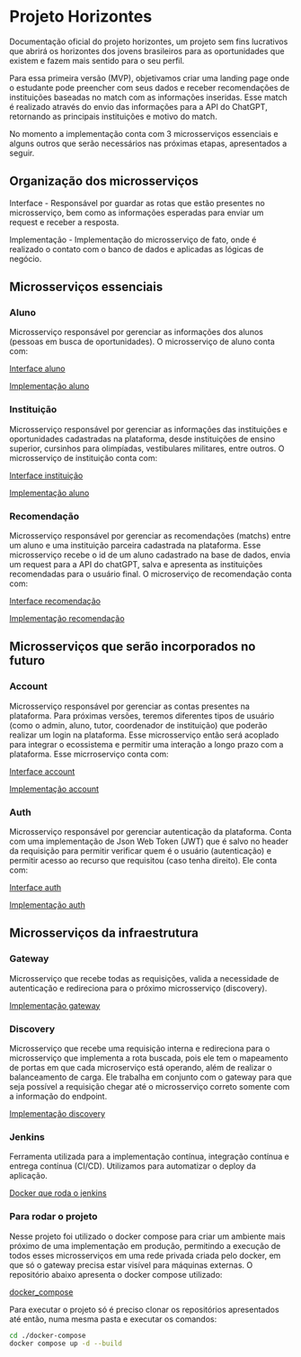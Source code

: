 # Projeto Horizontes
Documentação oficial do projeto horizontes, um projeto sem fins lucrativos que abrirá os horizontes dos jovens brasileiros para as oportunidades que existem e fazem mais sentido para o seu perfil. 

Para essa primeira versão (MVP), objetivamos criar uma landing page onde o estudante pode preencher com seus dados e receber recomendações de instituições baseadas no match com as informações inseridas. Esse match é realizado através do envio das informações para a API do ChatGPT, retornando as principais instituições e motivo do match.

No momento a implementação conta com 3 microsserviços essenciais e alguns outros que serão necessários nas próximas etapas, apresentados a seguir.

## Organização dos microsserviços

Interface - Responsável por guardar as rotas que estão presentes no microsserviço, bem como as informações esperadas para enviar um request e receber a resposta. 


Implementação - Implementação do microsserviço de fato, onde é realizado o contato com o banco de dados e aplicadas as lógicas de negócio. 


## Microsserviços essenciais

### Aluno

Microsserviço responsável por gerenciar as informações dos alunos (pessoas em busca de oportunidades). O microsserviço de aluno conta com: 

[Interface aluno](https://github.com/horizontes-op/aluno)

[Implementação aluno](https://github.com/horizontes-op/aluno-resource)

### Instituição
Microsserviço responsável por gerenciar as informações das instituições e oportunidades cadastradas na plataforma, desde instituições de ensino superior, cursinhos para olimpíadas, vestibulares militares, entre outros. O microsserviço de instituição conta com: 

[Interface instituição](https://github.com/horizontes-op/instituicao)

[Implementação aluno](https://github.com/horizontes-op/aluno-resource)

### Recomendação
Microsserviço responsável por gerenciar as recomendações (matchs) entre um aluno e uma instituição parceira cadastrada na plataforma. Esse microsserviço recebe o id de um aluno cadastrado na base de dados, envia um request para a API do chatGPT, salva e apresenta as instituições recomendadas para o usuário final. O microserviço de recomendação conta com: 

[Interface recomendação](https://github.com/horizontes-op/recomendacao) 

[Implementação recomendação](https://github.com/horizontes-op/recomendacao-resource)


## Microsserviços que serão incorporados no futuro

### Account
Microsserviço responsável por gerenciar as contas presentes na plataforma. Para próximas versões, teremos diferentes tipos de usuário (como o admin, aluno, tutor, coordenador de instituição) que poderão realizar um login na plataforma. Esse microsserviço então será acoplado para integrar o ecossistema e permitir uma interação a longo prazo com a plataforma. Esse micrroserviço conta com:

[Interface account](https://github.com/horizontes-op/account)

[Implementação account](https://github.com/horizontes-op/account-resource)

### Auth

Microsserviço responsável por gerenciar autenticação da plataforma. Conta com uma implementação de Json Web Token (JWT) que é salvo no header da requisição para permitir verificar quem é o usuário (autenticação) e permitir acesso ao recurso que requisitou (caso tenha direito). Ele conta com: 

 
[Interface auth](https://github.com/horizontes-op/auth) 

[Implementação auth](https://github.com/horizontes-op/auth-resource)

## Microsserviços da infraestrutura

### Gateway

Microsserviço que recebe todas as requisições, valida a necessidade de autenticação e redireciona para o próximo microsserviço (discovery).  

[Implementação gateway](https://github.com/horizontes-op/gateway) 

### Discovery

Microsserviço que recebe uma requisição interna e redireciona para o microsserviço que implementa a rota buscada, pois ele tem o mapeamento de portas em que cada microserviço está operando, além de realizar o balanceamento de carga. Ele trabalha em conjunto com o gateway para que seja possível a requisição chegar até o microsserviço correto somente com a informação do endpoint.  

[Implementação discovery](https://github.com/horizontes-op/discovery)

### Jenkins 
Ferramenta utilizada para a implementação contínua, integração contínua e entrega contínua (CI/CD). Utilizamos para automatizar o deploy da aplicação. 

[Docker que roda o jenkins](https://github.com/horizontes-op/jenkins)

### Para rodar o projeto

Nesse projeto foi utilizado o docker compose para criar um ambiente mais próximo de uma implementação em produção, permitindo a execução de todos esses microsserviços em uma rede privada criada pelo docker, em que só o gateway precisa estar visível para máquinas externas. O repositório abaixo apresenta o docker compose utilizado: 

[docker_compose](https://github.com/horizontes-op/docker-compose)

Para executar o projeto só é preciso clonar os repositórios apresentados até então, numa mesma pasta e executar os comandos: 

``` bash
cd ./docker-compose
docker compose up -d --build
```
